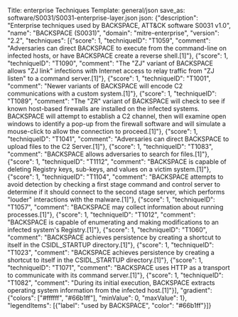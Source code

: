 Title: enterprise Techniques
Template: general/json
save_as: software/S0031/S0031-enterprise-layer.json
json: {"description": "Enterprise techniques used by BACKSPACE, ATT&CK software S0031 v1.0", "name": "BACKSPACE (S0031)", "domain": "mitre-enterprise", "version": "2.2", "techniques": [{"score": 1, "techniqueID": "T1059", "comment": "Adversaries can direct BACKSPACE to execute from the command-line on infected hosts, or have BACKSPACE create a reverse shell.[1]"}, {"score": 1, "techniqueID": "T1090", "comment": "The \"ZJ\" variant of BACKSPACE allows \"ZJ link\" infections with Internet access to relay traffic from \"ZJ listen\" to a command server.[1]"}, {"score": 1, "techniqueID": "T1001", "comment": "Newer variants of BACKSPACE will encode C2 communications with a custom system.[1]"}, {"score": 1, "techniqueID": "T1089", "comment": "The \"ZR\" variant of BACKSPACE will check to see if known host-based firewalls are installed on the infected systems. BACKSPACE will attempt to establish a C2 channel, then will examine open windows to identify a pop-up from the firewall software and will simulate a mouse-click to allow the connection to proceed.[1]"}, {"score": 1, "techniqueID": "T1041", "comment": "Adversaries can direct BACKSPACE to upload files to the C2 Server.[1]"}, {"score": 1, "techniqueID": "T1083", "comment": "BACKSPACE allows adversaries to search for files.[1]"}, {"score": 1, "techniqueID": "T1112", "comment": "BACKSPACE is capable of deleting Registry keys, sub-keys, and values on a victim system.[1]"}, {"score": 1, "techniqueID": "T1104", "comment": "BACKSPACE attempts to avoid detection by checking a first stage command and control server to determine if it should connect to the second stage server, which performs \"louder\" interactions with the malware.[1]"}, {"score": 1, "techniqueID": "T1057", "comment": "BACKSPACE may collect information about running processes.[1]"}, {"score": 1, "techniqueID": "T1012", "comment": "BACKSPACE is capable of enumerating and making modifications to an infected system's Registry.[1]"}, {"score": 1, "techniqueID": "T1060", "comment": "BACKSPACE achieves persistence by creating a shortcut to itself in the CSIDL_STARTUP directory.[1]"}, {"score": 1, "techniqueID": "T1023", "comment": "BACKSPACE achieves persistence by creating a shortcut to itself in the CSIDL_STARTUP directory.[1]"}, {"score": 1, "techniqueID": "T1071", "comment": "BACKSPACE uses HTTP as a transport to communicate with its command server.[1]"}, {"score": 1, "techniqueID": "T1082", "comment": "During its initial execution, BACKSPACE extracts operating system information from the infected host.[1]"}], "gradient": {"colors": ["#ffffff", "#66b1ff"], "minValue": 0, "maxValue": 1}, "legendItems": [{"label": "used by BACKSPACE", "color": "#66b1ff"}]}